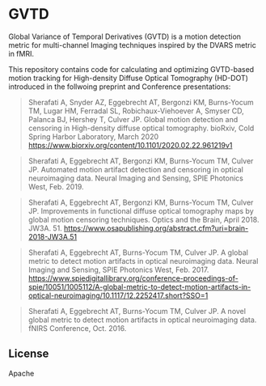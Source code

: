 # GVTD
Global Variance of Temporal Derivatives (GVTD) is a motion detection metric for multi-channel Imaging techniques inspired by the DVARS metric in fMRI.

This repository contains code for calculating and optimizing GVTD-based motion tracking for High-density Diffuse Optical Tomography (HD-DOT) introduced in the follwoing preprint and Conference presentations:

> Sherafati A, Snyder AZ, Eggebrecht AT, Bergonzi KM, Burns-Yocum TM, Lugar HM, Ferradal SL, Robichaux-Viehoever A, Smyser CD, Palanca BJ, Hershey T, Culver JP. Global motion detection and censoring in High-density diffuse optical tomography. bioRxiv, Cold Spring Harbor Laboratory, March 2020 https://www.biorxiv.org/content/10.1101/2020.02.22.961219v1

> Sherafati A, Eggebrecht AT, Bergonzi KM, Burns-Yocum TM, Culver JP. Automated motion artifact detection and censoring in optical neuroimaging data. Neural Imaging and Sensing, SPIE Photonics West, Feb. 2019.

> Sherafati A, Eggebrecht AT, Bergonzi KM, Burns-Yocum TM, Culver JP. Improvements in functional diffuse optical tomography maps by global motion censoring techniques. Optics and the Brain, April 2018. JW3A. 51. https://www.osapublishing.org/abstract.cfm?uri=brain-2018-JW3A.51

> Sherafati A, Eggebrecht AT, Burns-Yocum TM, Culver JP. A global metric to detect motion artifacts in optical neuroimaging data. Neural Imaging and Sensing, SPIE Photonics West, Feb. 2017. https://www.spiedigitallibrary.org/conference-proceedings-of-spie/10051/1005112/A-global-metric-to-detect-motion-artifacts-in-optical-neuroimaging/10.1117/12.2252417.short?SSO=1

> Sherafati A, Eggebrecht AT, Burns-Yocum TM, Culver JP. A novel global metric to detect motion artifacts in optical neuroimaging data. fNIRS Conference, Oct. 2016.

License
----

Apache
